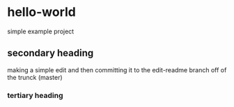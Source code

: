 # hello-world
simple example project

## secondary heading
making a simple edit and then committing it to the edit-readme branch off of the trunck (master)

### tertiary heading
